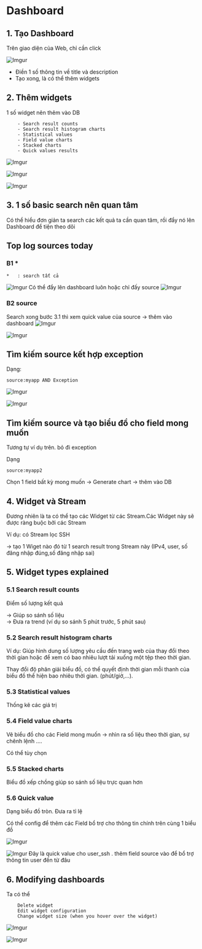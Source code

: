 # Dashboard
## 1. Tạo Dashboard
Trên giao diện của Web, chỉ cần click 

![Imgur](https://i.imgur.com/SeCiKAp.png)
- Điền 1 số thông tin về title và description
- Tạo xong, là có thể thêm widgets

## 2. Thêm widgets
1 số widget nên thêm vào DB

        - Search result counts
        - Search result histogram charts
        - Statistical values
        - Field value charts
        - Stacked charts
        - Quick values results

![Imgur](https://i.imgur.com/gvtM8OZ.png)

![Imgur](https://i.imgur.com/GuHFeMe.png)

![Imgur](https://i.imgur.com/2rbN7Yj.png)

## 3. 1 số basic search nên quan tâm
Có thể hiểu đơn giản ta search các kết quả ta cần quan tâm, rồi đẩy nó lên Dashboard để tiện theo dõi 
## Top log sources today
### B1 *
```
*   : search tất cả 
```
![Imgur](https://i.imgur.com/rwYYr8x.png)
Có thể đẩy lên dashboard luôn hoặc chỉ đấy source
![Imgur](https://i.imgur.com/MBJt8fh.png)

### B2 source
Search xong bước 3.1 thì xem quick value của source -> thêm vào dashboard
![Imgur](https://i.imgur.com/zaYYATg.png)



![Imgur](https://i.imgur.com/sKWu0uC.png)
## Tìm kiếm source kết hợp exception
Dạng:
```
source:myapp AND Exception
```
![Imgur](https://i.imgur.com/0HPHsZt.png)

![Imgur](https://i.imgur.com/ZGB9Xwc.png)

## Tìm kiếm source và tạo biểu đồ cho field mong muốn
Tương tự ví dụ trên. bỏ đi exception

Dạng
```
source:myapp2
```
Chọn 1 field bất kỳ mong muốn -> Generate chart -> thêm vào DB



## 4. Widget và Stream
Đương nhiên là ta có thể tạo các Widget từ các Stream.Các Widget này sẽ được ràng buộc bởi các Stream

Ví dụ: có Stream lọc SSH 

-> tạo 1 Wiget nào đó từ 1 search result trong Stream này (IPv4, user, số đăng nhập đúng,số đăng nhập sai)

## 5. Widget types explained
### 5.1 Search result counts
Điểm số lượng kết quả

-> Giúp so sánh  số liệu  
-> Đưa ra trend (ví dụ so sánh 5 phút trước, 5 phút sau)

### 5.2 Search result histogram charts
Ví dụ: Giúp hình dung số lượng yêu cầu đến trang web của thay đổi theo thời gian hoặc để xem có bao nhiêu lượt tải xuống một tệp theo thời gian.

Thay đổi độ phân giải biểu đồ, có thể quyết định thời gian mỗi thanh của biểu đồ thể hiện bao nhiêu thời gian. (phút/giờ,...).

### 5.3 Statistical values

Thống kê các giá trị 


### 5.4 Field value charts

Vẽ biểu đồ cho các Field mong muốn -> nhìn ra số liệu theo thời gian, sự chênh lệnh ....

Có thể tùy chọn

### 5.5 Stacked charts
Biểu đồ xếp chồng giúp so sánh số liệu trực quan hơn

### 5.6 Quick value
Dạng biểu đồ tròn. Đưa ra tỉ lệ

Có thể config để thêm các Field bổ trợ cho thông tin chính trên cùng 1 biểu đồ

![Imgur](https://i.imgur.com/aCFZx2n.png)

![Imgur](https://i.imgur.com/sKWu0uC.png)
Đây là quick value cho user_ssh . thêm field source vào để bổ trợ thông tin user đến từ đâu

## 6. Modifying dashboards
Ta có thể 
```
    Delete widget
    Edit widget configuration
    Change widget size (when you hover over the widget)
```
![Imgur](https://i.imgur.com/oPULsnX.png)

![Imgur](https://i.imgur.com/SaSKSwU.png)

